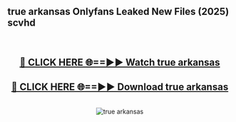 <h2>true arkansas Onlyfans Leaked New Files (2025) scvhd</h2>
<br>
<div align="center">
<h2><a href="https://mediafiles.top/true_arkansas&ref=git" rel="nofollow">🔴 CLICK HERE 🌐==►► Watch true arkansas</a></h2>
<h2><a href="https://mediafiles.top/true_arkansas&ref=git" rel="nofollow">🔴 CLICK HERE 🌐==►► Download true arkansas</a></h2>
<br>
<a href="https://mediafiles.top/true_arkansas&ref=git" rel="nofollow" data-target="animated-image.originalLink"><img src="https://i.ibb.co.com/xMMVF88/686577567.gif" alt="true arkansas" style="max-width: 100%; display: inline-block;" data-target="animated-image.originalImage"></a>
</div>
<br>
<br>